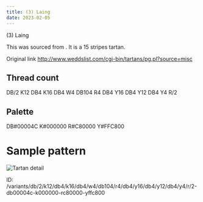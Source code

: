 ```yaml
---
title: (3) Laing
date: 2023-02-05
---
```

(3) Laing

This was sourced from <no value>.  It is a 15 stripes tartan.

Original link http://www.weddslist.com/cgi-bin/tartans/pg.pl?source=misc

## Thread count
DB/2 K12 DB4 K16 DB4 W4 DB104 R4 DB4 Y16 DB4 Y12 DB4 Y4 R/2

## Palette
DB#00004C K#000000 R#C80000 Y#FFC800

# Sample pattern

![Tartan detail](tartan.png "DB/2 K12 DB4 K16 DB4 W4 DB104 R4 DB4 Y16 DB4 Y12 DB4 Y4 R/2 tartan")

ID: /variants/db/2/k12/db4/k16/db4/w4/db104/r4/db4/y16/db4/y12/db4/y4/r/2-db00004c-k000000-rc80000-yffc800